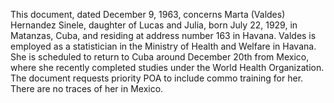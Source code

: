 This document, dated December 9, 1963, concerns Marta (Valdes) Hernandez Sinele, daughter of Lucas and Julia, born July 22, 1929, in Matanzas, Cuba, and residing at address number 163 in Havana. Valdes is employed as a statistician in the Ministry of Health and Welfare in Havana. She is scheduled to return to Cuba around December 20th from Mexico, where she recently completed studies under the World Health Organization. The document requests priority POA to include commo training for her. There are no traces of her in Mexico.
